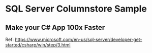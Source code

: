 # SQL Server Columnstore Sample 
## Make your C# App 100x Faster
Ref: https://www.microsoft.com/en-us/sql-server/developer-get-started/csharp/win/step/3.html

